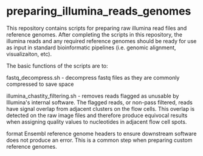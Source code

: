 # preparing_illumina_reads_genomes

This repository contains scripts for preparing raw illumina read files and reference genomes. After completing the scripts in this repository, the illumina reads and any required reference genomes should be ready for use as input in standard bioinformatic pipelines (i.e. genomic alignment, visualizaiton, etc).

The basic functions of the scripts are to:

fastq_decompress.sh - decompress fastq files as they are commonly compressed to save space

illumina_chastity_filtering.sh - removes reads flagged as unusable by Illumina's internal software. The flagged reads, or non-pass filtered, reads have signal overlap from adjacent clusters on the flow cells. This overlap is detected on the raw image files and therefore produce equivocal results when assigning quality values to nucleotides in adjacent flow cell spots.

format Ensembl reference genome headers to ensure downstream software does not produce an error. This is a common step when preparing custom reference genomes.
